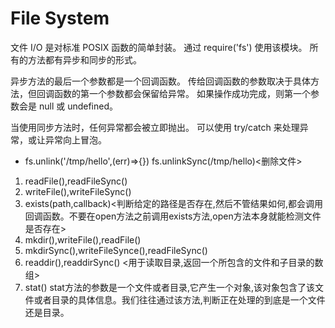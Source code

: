 # File System
文件 I/O 是对标准 POSIX 函数的简单封装。 通过 require('fs') 使用该模块。 所有的方法都有异步和同步的形式。

异步方法的最后一个参数都是一个回调函数。 传给回调函数的参数取决于具体方法，但回调函数的第一个参数都会保留给异常。 如果操作成功完成，则第一个参数会是 null 或 undefined。

当使用同步方法时，任何异常都会被立即抛出。 可以使用 try/catch 来处理异常，或让异常向上冒泡。
* fs.unlink('/tmp/hello',(err)=>{})  fs.unlinkSync(/tmp/hello)<删除文件>

1. readFile(),readFileSync()
2. writeFile(),writeFileSync()
3. exists(path,callback)<判断给定的路径是否存在,然后不管结果如何,都会调用回调函数。不要在open方法之前调用exists方法,open方法本身就能检测文件是否存在>
4. mkdir(),writeFile(),readFile()
5. mkdirSync(),writeFileSynce(),readFileSync()
6. readdir(),readdirSync()  <用于读取目录,返回一个所包含的文件和子目录的数组>
7. stat() stat方法的参数是一个文件或者目录,它产生一个对象,该对象包含了该文件或者目录的具体信息。我们往往通过该方法,判断正在处理的到底是一个文件还是目录。